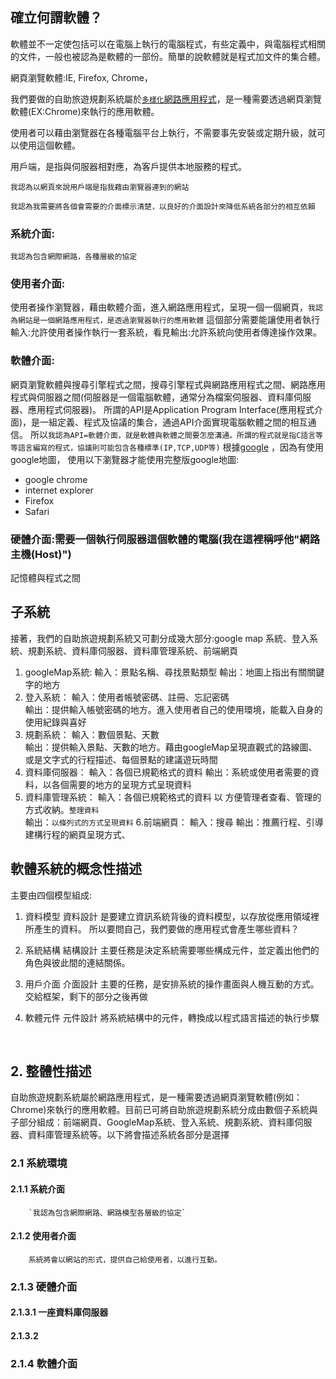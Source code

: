 ## 確立何謂軟體？

  軟體並不一定使包括可以在電腦上執行的電腦程式，有些定義中，與電腦程式相關的文件，一般也被認為是軟體的一部份。簡單的說軟體就是程式加文件的集合體。

  網頁瀏覽軟體:IE, Firefox, Chrome，
  
  我們要做的自助旅遊規劃系統屬於[`多樣化`網路應用程式](https://zh.wikipedia.org/wiki/%E4%B8%B0%E5%AF%8C%E4%BA%92%E8%81%94%E7%BD%91%E5%BA%94%E7%94%A8%E7%A8%8B%E5%BA%8F)，是一種需要透過網頁瀏覽軟體(EX:Chrome)來執行的應用軟體。
  
  使用者可以藉由瀏覽器在各種電腦平台上執行，不需要事先安裝或定期升級，就可以使用這個軟體。
  
  用戶端，是指與伺服器相對應，為客戶提供本地服務的程式。
  
  `我認為以網頁來說用戶端是指我藉由瀏覽器連到的網站`

`我認為我需要將各個會需要的介面標示清楚，以良好的介面設計來降低系統各部分的相互依賴`

### 系統介面:
`我認為包含網際網路，各種層級的協定`
### 使用者介面:
使用者操作瀏覽器，藉由軟體介面，進入網路應用程式，呈現一個一個網頁，`我認為網站是一個網路應用程式，是透過瀏覽器執行的應用軟體`
這個部分需要能讓使用者執行輸入:允許使用者操作執行一套系統，看見輸出:允許系統向使用者傳達操作效果。
### 軟體介面:
網頁瀏覽軟體與搜尋引擎程式之間，搜尋引擎程式與網路應用程式之間、網路應用程式與伺服器之間(伺服器是一個電腦軟體，通常分為檔案伺服器、資料庫伺服器、應用程式伺服器)。
所謂的API是Application Program Interface(應用程式介面)，是一組定義、程式及協議的集合，通過API介面實現電腦軟體之間的相互通信。
所以`我認為API=軟體介面，就是軟體與軟體之間要怎麼溝通。所謂的程式就是指C語言等等語言編寫的程式，協議則可能包含各種標準(IP,TCP,UDP等)`
根據[google](https://support.google.com/maps/answer/3096703?co=GENIE.Platform%3DDesktop&hl=zh-Hant) ，因為有使用google地圖，
使用以下瀏覽器才能使用完整版google地圖:
 - google chrome
 - internet explorer
 - Firefox
 - Safari

### 硬體介面:需要一個執行伺服器這個軟體的電腦(我在這裡稱呼他"網路主機(Host)")
記憶體與程式之間

## 子系統
接著，我們的自助旅遊規劃系統又可劃分成幾大部分:google map 系統、登入系統、規劃系統、資料庫伺服器、資料庫管理系統、前端網頁
1. googleMap系統:
	輸入：景點名稱、尋找景點類型
	輸出：地圖上指出有關關鍵字的地方
2. 登入系統：
	輸入：使用者帳號密碼、註冊、忘記密碼	
	輸出：提供輸入帳號密碼的地方。進入使用者自己的使用環境，能載入自身的使用紀錄與喜好
3. 規劃系統：
	輸入：數個景點、天數	
	輸出：提供輸入景點、天數的地方。藉由googleMap呈現直觀式的路線圖、或是文字式的行程描述、每個景點的建議遊玩時間
4. 資料庫伺服器：
	輸入：各個已規範格式的資料
	輸出：系統或使用者需要的資料，以各個需要的地方的呈現方式呈現資料
5. 資料庫管理系統：
	輸入：各個已規範格式的資料 以 方便管理者查看、管理的方式收納。`整理資料`	
	輸出：`以條列式的方式呈現資料`
6.前端網頁：
	輸入：搜尋
	輸出：推薦行程、引導建構行程的網頁呈現方式、
## 軟體系統的概念性描述

主要由四個模型組成:
1. 資料模型
  資料設計 是要建立資訊系統背後的資料模型，以存放從應用領域裡所產生的資料。
  所以要問自己，我們要做的應用程式會產生哪些資料？
2. 系統結構
  結構設計 主要任務是決定系統需要哪些構成元件，並定義出他們的角色與彼此間的連結關係。
  
3. 用戶介面
  介面設計 主要的任務，是安排系統的操作畫面與人機互動的方式。
  交給框架，剩下的部分之後再做
4. 軟體元件
  元件設計 將系統結構中的元件，轉換成以程式語言描述的執行步驟
  
  
  
## 2. 整體性描述
自助旅遊規劃系統屬於網路應用程式，是一種需要透過網頁瀏覽軟體(例如：Chrome)來執行的應用軟體。目前已可將自助旅遊規劃系統分成由數個子系統與子部分組成：前端網頁、GoogleMap系統、登入系統、規劃系統、資料庫伺服器、資料庫管理系統等。以下將會描述系統各部分是選擇
### 2.1	系統環境
#### 2.1.1 系統介面
		`我認為包含網際網路、網路模型各層級的協定`
#### 2.1.2 使用者介面
		系統將會以網站的形式，提供自己給使用者，以進行互動。
### 2.1.3 硬體介面
#### 2.1.3.1	一座資料庫伺服器
#### 2.1.3.2	
### 2.1.4 軟體介面
		

